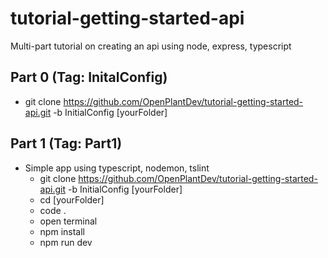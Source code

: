 # tutorial-getting-started-api
Multi-part tutorial on creating an api using node, express, typescript

## Part 0 (Tag: InitalConfig)
  * git clone https://github.com/OpenPlantDev/tutorial-getting-started-api.git -b InitialConfig [yourFolder]

## Part 1 (Tag: Part1)
  * Simple app using typescript, nodemon, tslint
    * git clone https://github.com/OpenPlantDev/tutorial-getting-started-api.git -b InitialConfig [yourFolder]
    * cd [yourFolder]
    * code .
    * open terminal
    * npm install
    * npm run dev

